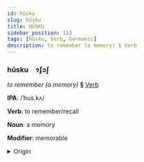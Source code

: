 ```yaml
---
id: hûsku
slug: hûsku
title: HÛSKU
sidebar_position: 153
tags: [hûsku, Verb, Germanic]
description: to remember (a memory) § Verb
---
```


### hûsku&emsp;<span kind="abugida">ɂ́ʄɔʃ</span>

*to remember (a memory)* **§** [Verb](../../tags/Verb)

**IPA**: /ˈhus.kʌ/

**Verb**: to remember/recall

**Noun**: a memory

**Modifier**: memorable

<details>
    <summary>Origin</summary>
    Norwegian huske /huskə/<br/>
    <em>Germanic Language Family</em>
</details>